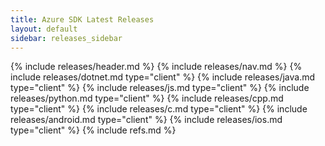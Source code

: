 ```yaml
---
title: Azure SDK Latest Releases
layout: default
sidebar: releases_sidebar
---
```

{% include releases/header.md %}
{% include releases/nav.md %}
{% include releases/dotnet.md type="client" %}
{% include releases/java.md type="client" %}
{% include releases/js.md type="client" %}
{% include releases/python.md type="client" %}
{% include releases/cpp.md type="client" %}
{% include releases/c.md type="client" %}
{% include releases/android.md type="client" %}
{% include releases/ios.md type="client" %}
{% include refs.md %}